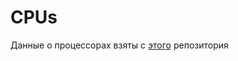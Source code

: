 # CPUs

Данные о процессорах взяты с [этого](https://github.com/felixsteinke/cpu-spec-dataset?ysclid=mexqw49jss89533811) репозитория
